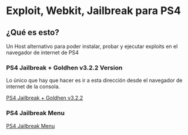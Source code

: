 # Exploit, Webkit, Jailbreak para PS4

## ¿Qué es esto?

Un Host alternativo para poder instalar, probar y ejecutar exploits en el navegador de internet de PS4 

### PS4 Jailbreak + Goldhen v3.2.2 Version

Lo único que hay que hacer es ir a esta dirección desde el navegador de internet de la consola.

[PS4 Jailbreak + Goldhen v3.2.2](https://cr7guez.github.io/cr7guez.github.io-master/PS4/9.00/)

### PS4 Jailbreak Menu

[PS4 Jailbreak Menu](https://cr7guez.github.io/cr7guez.github.io-master/PS4/9.00/menu)
